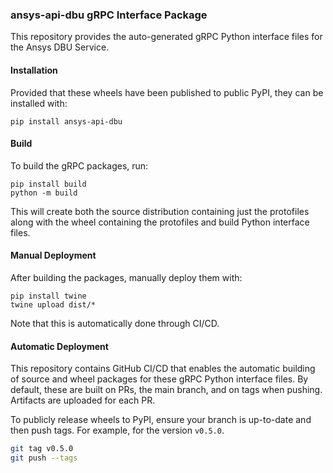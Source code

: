 ### ansys-api-dbu gRPC Interface Package

This repository provides the auto-generated gRPC Python interface files for
the Ansys DBU Service.


#### Installation

Provided that these wheels have been published to public PyPI, they can be
installed with:

```
pip install ansys-api-dbu
```

#### Build

To build the gRPC packages, run:

```
pip install build
python -m build
```

This will create both the source distribution containing just the protofiles
along with the wheel containing the protofiles and build Python interface
files.

#### Manual Deployment

After building the packages, manually deploy them with:

```
pip install twine
twine upload dist/*
```

Note that this is automatically done through CI/CD.

#### Automatic Deployment

This repository contains GitHub CI/CD that enables the automatic building of
source and wheel packages for these gRPC Python interface files. By default,
these are built on PRs, the main branch, and on tags when pushing. Artifacts
are uploaded for each PR.

To publicly release wheels to PyPI, ensure your branch is up-to-date and then
push tags. For example, for the version ``v0.5.0``.

```bash
git tag v0.5.0
git push --tags
```

